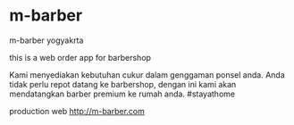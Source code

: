 # m-barber
m-barber yogyakrta

this is a web order app for barbershop

Kami menyediakan kebutuhan cukur dalam genggaman ponsel anda. Anda tidak perlu repot datang ke barbershop, dengan ini kami akan mendatangkan barber premium ke rumah anda. #stayathome


production web http://m-barber.com
